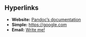 ## Hyperlinks

- **Website:** [Pandoc’s documentation](https://pandoc.org)
- **Simple:** <https://google.com>
- **Email:** [Write me!](mailto:sam@green.eggs.ham)
